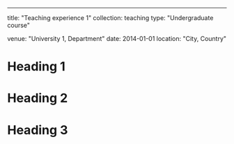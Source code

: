 ---
title: "Teaching experience 1"
collection: teaching
type: "Undergraduate course"

venue: "University 1, Department"
date: 2014-01-01
location: "City, Country"


Heading 1
======

Heading 2
======

Heading 3
======

